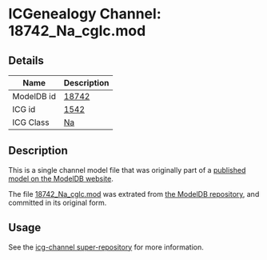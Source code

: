 # ICGenealogy Channel: 18742\_Na\_cglc.mod

## Details

Name | Description
---- | -----------
ModelDB id | [18742](http://senselab.med.yale.edu/ModelDB/ShowModel.cshtml?model=18742)
ICG id | [1542](http://icg.neurotheory.ox.ac.uk/channels/2/1542)
ICG Class | [Na](http://icg.neurotheory.ox.ac.uk/channels/2)

## Description

This is a single channel model file that was originally part of a [published model on the ModelDB website](http://senselab.med.yale.edu/mModelDB/ShowModel.cshtml?model=18742).

The file [18742\_Na\_cglc.mod](18742_Na_cglc.mod) was extrated from [the ModelDB repository](http://senselab.med.yale.edu/ModelDB/ShowModel.cshtml?model=18742), and committed in its original form.

## Usage

See the [icg-channel super-repository](https://github.com/icgenealogy/icg-channels) for more information.